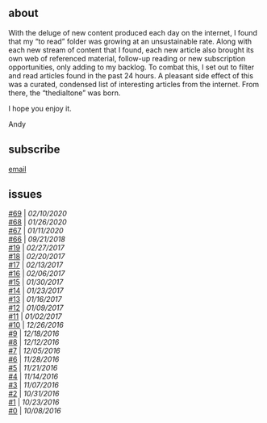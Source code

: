 ## about
With the deluge of new content produced each day on the internet, I found that my “to read” folder was growing at an unsustainable rate. Along with each new stream of content that I found, each new article also brought its own web of referenced material, follow-up reading or new subscription opportunities, only adding to my backlog. To combat this, I set out to filter and read articles found in the past 24 hours. A pleasant side effect of this was a curated, condensed list of interesting articles from the internet. From there, the “thedialtone” was born. 

I hope you enjoy it.

Andy

## subscribe
[email](https://tinyletter.com/acwhittam)

## issues

[#69](69.md) | *02/10/2020*  
[#68](68.md) | *01/26/2020*  
[#67](67.md) | *01/11/2020*  
[#66](66.md) | *09/21/2018*  
[#19](19.md) | *02/27/2017*  
[#18](18.md) | *02/20/2017*  
[#17](17.md) | *02/13/2017*  
[#16](16.md) | *02/06/2017*  
[#15](15.md) | *01/30/2017*  
[#14](14.md) | *01/23/2017*  
[#13](13.md) | *01/16/2017*  
[#12](12.md) | *01/09/2017*  
[#11](11.md) | *01/02/2017*  
[#10](10.md) | *12/26/2016*  
[#9](9.md)  | *12/18/2016*  
[#8](8.md) | *12/12/2016*  
[#7](7.md) | *12/05/2016*  
[#6](6.md) | *11/28/2016*  
[#5](5.md) | *11/21/2016*  
[#4](4.md) | *11/14/2016*  
[#3](3.md) | *11/07/2016*  
[#2](2.md) | *10/31/2016*  
[#1](1.md) | *10/23/2016*  
[#0](0.md) | *10/08/2016*  

